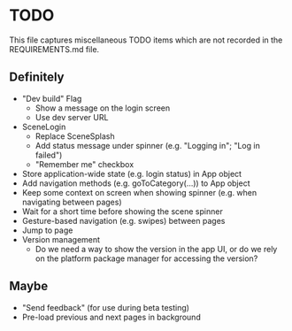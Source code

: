 # TODO

This file captures miscellaneous TODO items which are not recorded in the REQUIREMENTS.md file.

## Definitely

* "Dev build" Flag
   * Show a message on the login screen
   * Use dev server URL
* SceneLogin
   * Replace SceneSplash
   * Add status message under spinner (e.g. "Logging in"; "Log in failed")
   * "Remember me" checkbox
* Store application-wide state (e.g. login status) in App object
* Add navigation methods (e.g. goToCategory(...)) to App object
* Keep some context on screen when showing spinner (e.g. when navigating between pages)
* Wait for a short time before showing the scene spinner
* Gesture-based navigation (e.g. swipes) between pages
* Jump to page
* Version management
   * Do we need a way to show the version in the app UI, or do we rely on the platform package manager for accessing the version?

## Maybe

* "Send feedback" (for use during beta testing)
* Pre-load previous and next pages in background
